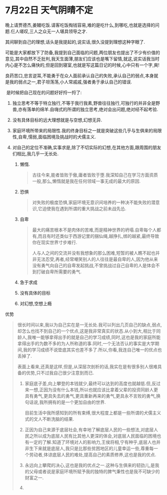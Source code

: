 # 7月22日		天气阴晴不定		

​	晚上请贾德杰,姜鳗吃饭.请客吃饭掏钱容易,难的是吃什么,到哪吃,也就是选择的问题.仨人嗟叹,三人之众无一人堪具领导之才.

​	其间聊到自己的理想,话头是我提起的,说实话,很久没提到理想这种字眼了.

​	可能是大家都放下了防备,我提到自己面临的问题,两位朋友也提出了不少有价值的意见,其中自然不乏批判,我天生面薄,朋友们应该也是嘴下留情,就这,说实话我当时内心是不怎么痛快的,但是回到寝室,也就是写这篇日记的时候,心中只有一个字,爽!

​	良药苦口,忠言逆耳,不能勇于在众人面前承认自己的失败,承认自己的弱点,本身就是我的弱点之一,君子坦荡荡,小人常戚戚,强者勇于承认自己的错误.

​	是时候把自己现在的问题好好捋一捋了:

1. 独立思考不等于特立独行,不等于我行我素,野兽往往独行,可独行的并非全是野兽,亦有落单的绵羊.自嗨式的所谓的独立思考,绝对会出问题,绝对经不起考验.

2. 没有具体目标的远大理想就是与空想,幻想无异.

3. 家庭环境所带来的局限性.我的终身目标之一就是突破这些几乎与生俱来的局限性,自卑,懦弱,面临困境及挑战时的犬儒主义.

4. 对自己的定位不准确,实事求是,除了不切实际的幻想,在其他方面,跟周围的朋友们相比,我几乎一无长处.

   1. 懒惰.

      > 古往今来,能者皆败于傲,庸者皆败于堕.我深知自己在学习方面资质一般,那么,懒惰就是我在任何领域一事无成的最大的原因.

   2. 恐惧

      > 对失败的极度恐惧,家庭环境无意识间培养的一种决不能失败的潜意识,它迫使我在遇到所谓的重大挑战之前未战先怂.

   3. 自卑

      > 最大的痛苦根本不是肉体的苦难,而是精神世界的坍塌.自卑每个人都有,而且有时还类似于西游记里的捆仙绳,越挣扎,绑的越紧,最终导致你在现实世界寸步难行.
      >
      > 人与人之间的交流并没有我想象的那么困难,短暂的被人瞧不起也并非无法忍受,再者,经常嘲笑别人的人往往是最自卑的人,因为他从来没有勇气向自己的自卑发起挑战,不曾挑战过自己自卑的人是体会不到打破自卑所需要的勇气.

   4. 急于求成

   5. 没有具体的目标

   6. 对幻想,空想上瘾

优势

> 很长时间以来,我以为自己实在是一无长处.我可以列出几页自己的缺点,弱点,却怎么也找不到自己的一个优点,这是我非常真实的状态.从小到大,相比于同龄人,我唯一能够拿得出手的就是自己的学习成绩,同时,这也是我的家庭所能拿得出手的为数不多的为人所称道的事.同时,一个无法否认的事实是大学期间,我的学习成绩不说垫底其实也差不多了.所以,你看,我连自己唯一的优点也丢掉了.
>
> 表面上看来,还真是这样,但是,从深层次剖析的话,我实在是有很多别人很难具备的优势,只不过我自己很少注意到而已.
>
> 1. 家庭底子差,向上攀登的本钱就少,最终可以达到的高度也就越低.但,反过来一想,正因为没有什么本钱,所以也就应该比拿着父辈的投资同龄人更具有勇气,更具失去的勇气,更具重新再来的勇气,更具永不言败的勇气,换句话说,我所拥有的是一个更加自由的世界.
>
>    目前生活中我所感知到的所有束缚,很大程度上都是一些所谓的犬儒主义式的文人不断洗脑的结果.
>
> 2. 正因为自己来源于底层社会,有幸地了解底层人民的一些想法,对底层人民之所以成为底层人民有比其他人更深的体会,对底层人民面临的困境也有一定的了解.知道了环境对人的影响力,王侯将相,宁有种乎,底层人也并非生下来就是底层人,我只是比那些贫困地区的儿童幸运一些,尊重每一个劳动者,体谅底层人民的难处,提高自己的素质修养,这也是我的优点.
>
> 3. 永远向上攀爬的决心,这也是我的优点之一.这种与生俱来的韧劲儿,是我的父母或者说是家庭环境所赋予我的独特的脾气秉性也是我不可缺少的财富之一.
>
> 4. 